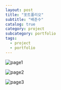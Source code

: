 ```yaml
---
layout: post
title: "포트폴리오"
subtitle: "배준수"
catalog: true
category: project
subcategory: portfolio
tags:
  - project
  - portfolio
---
```


![page1](https://github.com/junsoopooh/junsoopooh.github.io/blob/master/img/portfolio_page_1.png?raw=true)

![page2](https://github.com/junsoopooh/junsoopooh.github.io/blob/master/img/portfolio_page_2.png?raw=true)

![page3](https://github.com/junsoopooh/junsoopooh.github.io/blob/master/img/portfolio_page_3.png?raw=true)
